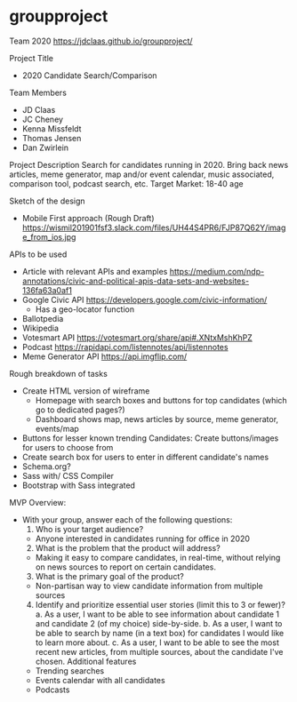 # groupproject
Team 2020 https://jdclaas.github.io/groupproject/

Project Title
 - 2020 Candidate Search/Comparison

Team Members
 - JD Claas
 - JC Cheney
 - Kenna Missfeldt
 - Thomas Jensen
 - Dan Zwirlein

Project Description
Search for candidates running in 2020. Bring back news articles, meme generator, map and/or event calendar, music associated, comparison tool, podcast search, etc.
Target Market: 18-40 age

Sketch of the design
- Mobile First approach (Rough Draft)
https://wismil201901fsf3.slack.com/files/UH44S4PR6/FJP87Q62Y/image_from_ios.jpg

APIs to be used
- Article with relevant APIs and examples
https://medium.com/ndp-annotations/civic-and-political-apis-data-sets-and-websites-136fa63a0af1
- Google Civic API
https://developers.google.com/civic-information/
    - Has a geo-locator function
- Ballotpedia
- Wikipedia
- Votesmart API
https://votesmart.org/share/api#.XNtxMshKhPZ
- Podcast
https://rapidapi.com/listennotes/api/listennotes
- Meme Generator API
https://api.imgflip.com/

Rough breakdown of tasks
- Create HTML version of wireframe
    - Homepage with search boxes and buttons for top candidates (which go to dedicated pages?)
    - Dashboard shows map, news articles by source, meme generator, events/map
- Buttons for lesser known trending Candidates: Create buttons/images for users to choose from
- Create search box for users to enter in different candidate's names
- Schema.org?
- Sass with/ CSS Compiler
- Bootstrap with Sass integrated

MVP Overview:
* With your group, answer each of the following questions:
  1. Who is your target audience?
    - Anyone interested in candidates running for office in 2020
  2. What is the problem that the product will address?
    - Making it easy to compare candidates, in real-time, without relying on news sources to report on certain candidates.
  3. What is the primary goal of the product?
    - Non-partisan way to view candidate information from multiple sources
  4. Identify and prioritize essential user stories (limit this to 3 or fewer)?
    a. As a user, I want to be able to see information about candidate 1 and candidate 2 (of my choice) side-by-side.
    b. As a user, I want to be able to search by name (in a text box) for candidates I would like to learn more about.
    c. As a user, I want to be able to see the most recent new articles, from multiple sources, about the candidate I've chosen.
  Additional features
  - Trending searches
  - Events calendar with all candidates
  - Podcasts
